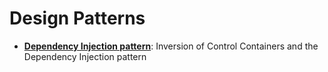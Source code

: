 # Design Patterns
* **[Dependency Injection pattern](https://martinfowler.com/articles/injection.html)**: Inversion of Control Containers and the Dependency Injection pattern
